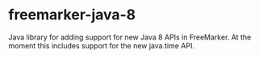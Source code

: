 # freemarker-java-8
Java library for adding support for new Java 8 APIs in FreeMarker. At the moment this includes support for the new java.time API.
